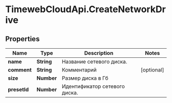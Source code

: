 # TimewebCloudApi.CreateNetworkDrive

## Properties

Name | Type | Description | Notes
------------ | ------------- | ------------- | -------------
**name** | **String** | Название сетевого диска. | 
**comment** | **String** | Комментарий | [optional] 
**size** | **Number** | Размер диска в Гб | 
**presetId** | **Number** | Идентификатор сетевого диска. | 



